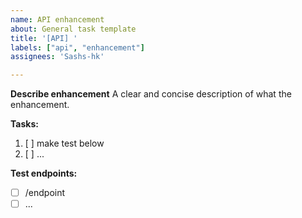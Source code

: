 ```yaml
---
name: API enhancement
about: General task template
title: '[API] '
labels: ["api", "enhancement"]
assignees: 'Sashs-hk'

---
```


**Describe enhancement**
A clear and concise description of what the enhancement.

**Tasks:**

1. [ ] make test below
2. [ ] ...

**Test endpoints:**

- [ ] /endpoint
- [ ] ...

